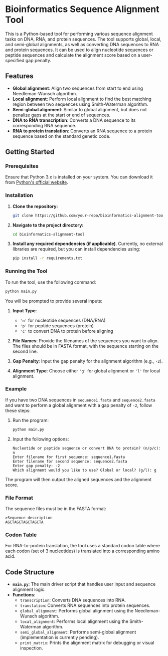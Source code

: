 

# Bioinformatics Sequence Alignment Tool

This is a Python-based tool for performing various sequence alignment tasks on DNA, RNA, and protein sequences. The tool supports global, local, and semi-global alignments, as well as converting DNA sequences to RNA and protein sequences. It can be used to align nucleotide sequences or peptide sequences and calculate the alignment score based on a user-specified gap penalty.

## Features

- **Global alignment**: Align two sequences from start to end using Needleman-Wunsch algorithm.
- **Local alignment**: Perform local alignment to find the best matching region between two sequences using Smith-Waterman algorithm.
- **Semi-global alignment**: Similar to global alignment, but does not penalize gaps at the start or end of sequences.
- **DNA to RNA transcription**: Converts a DNA sequence to its corresponding RNA sequence.
- **RNA to protein translation**: Converts an RNA sequence to a protein sequence based on the standard genetic code.

## Getting Started

### Prerequisites

Ensure that Python 3.x is installed on your system. You can download it from [Python's official website](https://www.python.org/downloads/).

### Installation

1. **Clone the repository:**
   ```bash
   git clone https://github.com/your-repo/bioinformatics-alignment-tool.git
   ```

2. **Navigate to the project directory:**
   ```bash
   cd bioinformatics-alignment-tool
   ```

3. **Install any required dependencies (if applicable)**. Currently, no external libraries are required, but you can install dependencies using:
   ```bash
   pip install -r requirements.txt
   ```

### Running the Tool

To run the tool, use the following command:

```bash
python main.py
```

You will be prompted to provide several inputs:

1. **Input Type**:
   - `'n'` for nucleotide sequences (DNA/RNA)
   - `'p'` for peptide sequences (protein)
   - `'c'` to convert DNA to protein before aligning

2. **File Names**: Provide the filenames of the sequences you want to align. The files should be in FASTA format, with the sequence starting on the second line.

3. **Gap Penalty**: Input the gap penalty for the alignment algorithm (e.g., `-2`).

4. **Alignment Type**: Choose either `'g'` for global alignment or `'l'` for local alignment.

### Example

If you have two DNA sequences in `sequence1.fasta` and `sequence2.fasta` and want to perform a global alignment with a gap penalty of `-2`, follow these steps:

1. Run the program:
   ```bash
   python main.py
   ```

2. Input the following options:
   ```
   Nucleotide or peptide sequence or convert DNA to protein? (n/p/c): n
   Enter filename for first sequence: sequence1.fasta
   Enter filename for second sequence: sequence2.fasta
   Enter gap penalty: -2
   Which alignment would you like to use? Global or local? (g/l): g
   ```

The program will then output the aligned sequences and the alignment score.

### File Format

The sequence files must be in the FASTA format:

```text
>Sequence description
AGCTAGCTAGCTAGCTA
```

### Codon Table

For RNA-to-protein translation, the tool uses a standard codon table where each codon (set of 3 nucleotides) is translated into a corresponding amino acid.

## Code Structure

- **`main.py`**: The main driver script that handles user input and sequence alignment logic.
- **Functions**:
  - `transcription`: Converts DNA sequences into RNA.
  - `translation`: Converts RNA sequences into protein sequences.
  - `global_alignment`: Performs global alignment using the Needleman-Wunsch algorithm.
  - `local_alignment`: Performs local alignment using the Smith-Waterman algorithm.
  - `semi_global_alignment`: Performs semi-global alignment (implementation is currently pending).
  - `print_matrix`: Prints the alignment matrix for debugging or visual inspection.


